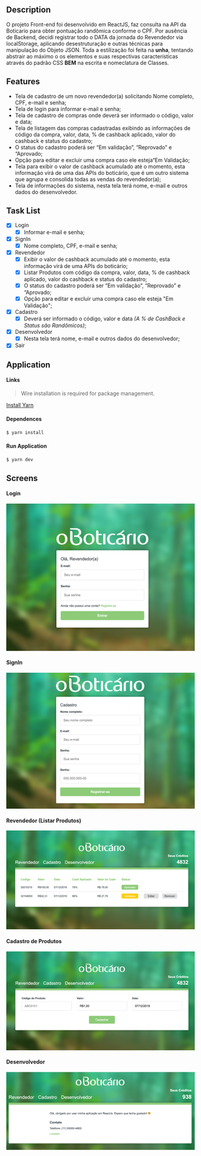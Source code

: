 ## Description
O projeto Front-end foi desenvolvido em ReactJS, faz consulta na API da Boticario para obter pontuação randômica conforme o CPF. Por ausência de Backend, decidi registrar todo o DATA da jornada do Revendedor via localStorage, aplicando desestruturação e outras técnicas para manipulação do Objeto JSON. Toda a estilização foi feita na __unha__, tentando abstrair ao máximo o os elementos e suas respectivas características através do padrão CSS __BEM__ na escrita e nomeclatura de Classes.

## Features
- Tela de cadastro de um novo revendedor(a) solicitando Nome completo, CPF, e-mail e senha;
- Tela de login para informar e-mail e senha;
- Tela de cadastro de compras onde deverá ser informado o código, valor e data;
- Tela de listagem das compras cadastradas exibindo as informações de código da compra, valor, data, % de cashback aplicado, valor do cashback e status do cadastro;
- O status do cadastro poderá ser “Em validação”, “Reprovado” e “Aprovado;
- Opção para editar e excluir uma compra caso ele esteja“Em Validação;
- Tela para exibir o valor de cashback acumulado até o momento, esta informação virá de uma das APIs do boticário, que é um outro sistema que agrupa e consolida todas as vendas do revendedor(a);
- Tela de informações do sistema, nesta tela terá nome, e-mail e outros dados do desenvolvedor.

## Task List

- [x] Login
	- [x] Informar e-mail e senha;
- [x] SignIn
	- [x] Nome completo, CPF, e-mail e senha;
- [x] Revendedor
	- [x] Exibir o valor de cashback acumulado até o momento, esta informação virá de uma APIs do boticário;
	- [x] Listar Produtos com código da compra, valor, data, % de cashback aplicado, valor do cashback e status do cadastro;
	- [x] O status do cadastro poderá ser “Em validação”, “Reprovado” e “Aprovado;
	- [x] Opção para editar e excluir uma compra caso ele esteja "Em Validação";
- [x] Cadastro
	- [x] Deverá ser informado o código, valor e data _(A % de CashBack e Status são Randômicos)_;
- [x] Desenvolvedor
 	- [x] Nesta tela terá nome, e-mail e outros dados do desenvolvedor;
- [x] Sair

## Application

#### Links

> Wire installation is required for package management.

[Install Yarn](https://yarnpkg.com/lang/en/)

#### Dependences
`$ yarn install`

#### Run Application
`$ yarn dev`

## Screens

#### Login

[![](screens/area_login.png)](screens/area_login.png)

#### SignIn

[![](screens/area_signin.png)](screens/area_signin.png)

#### Revendedor (Listar Produtos)

[![](screens/area_produtos.png)](screens/area_produtos.png)

#### Cadastro de Produtos

[![](screens/area_cadastro.png)](screens/area_cadastro.png)

#### Desenvolvedor

[![](screens/area_desenvolvedor.png)](screens/area_desenvolvedor.png)
